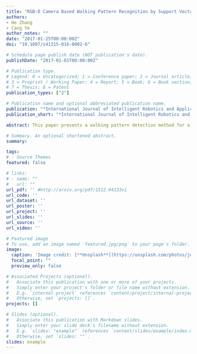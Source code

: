 ```yaml
---
title: "RGB-D Camera Based Walking Pattern Recognition by Support Vector Machines for a Smart Rollator"
authors:
- He Zhang
- Cang Ye
author_notes: ""
date: "2017-01-25T00:00:00Z"
doi: "10.1007/s41315-016-0002-6"

# Schedule page publish date (NOT publication's date).
publishDate: "2017-01-01T00:00:00Z"

# Publication type.
# Legend: 0 = Uncategorized; 1 = Conference paper; 2 = Journal article;
# 3 = Preprint / Working Paper; 4 = Report; 5 = Book; 6 = Book section;
# 7 = Thesis; 8 = Patent
publication_types: ["2"]

# Publication name and optional abbreviated publication name.
publication: "*International Journal of Intelligent Robotics and Applications, vol.1, pp.32-42*"
publication_short: "*International Journal of Intelligent Robotics and Applications, vol.1, pp.32-42*"

abstract: This paper presents a walking pattern detection method for a smart rollator. The method detects the rollator user’s lower extremities from the depth data of an RGB-D camera. It then segments the 3D point data of the lower extremities into the leg and foot data points, from which a skeletal system with 6 skeletal points and 4 rods is extracted and used to represent a walking gait. A gait feature, comprising the parameters of the gait shape and gait motion, is then constructed to describe a walking state. K-means clustering is employed to cluster all gait features obtained from a number of walking videos into 6 key gait features. Using these key gait features, a walking video sequence is modeled as a Markov chain. The stationary distribution of the Markov chain represents the walking pattern. Three Support Vector Machines (SVMs) are trained for walking pattern detection. Each SVM detects one of the three walking patterns. Experimental results demonstrate that the proposed method has a better performance in detecting walking patterns than seven existing methods.

# Summary. An optional shortened abstract.
summary:

tags:
# - Source Themes
featured: false

# links:
# - name: ""
#   url: ""
url_pdf: '' #http://arxiv.org/pdf/1512.04133v1
url_code: ''
url_dataset: ''
url_poster: ''
url_project: ''
url_slides: ''
url_source: ''
url_video: ''

# Featured image
# To use, add an image named `featured.jpg/png` to your page's folder.
image:
  caption: 'Image credit: [**Unsplash**](https://unsplash.com/photos/jdD8gXaTZsc)'
  focal_point: ""
  preview_only: false

# Associated Projects (optional).
#   Associate this publication with one or more of your projects.
#   Simply enter your project's folder or file name without extension.
#   E.g. `internal-project` references `content/project/internal-project/index.md`.
#   Otherwise, set `projects: []`.
projects: []

# Slides (optional).
#   Associate this publication with Markdown slides.
#   Simply enter your slide deck's filename without extension.
#   E.g. `slides: "example"` references `content/slides/example/index.md`.
#   Otherwise, set `slides: ""`.
slides: example
---
```

